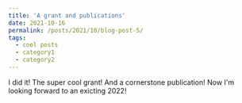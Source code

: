 ```yaml
---
title: 'A grant and publications'
date: 2021-10-16
permalink: /posts/2021/10/blog-post-5/
tags:
  - cool posts
  - category1
  - category2
---
```


I did it! The super cool grant! And a cornerstone publication! Now I'm looking forward to an exicting 2022!
